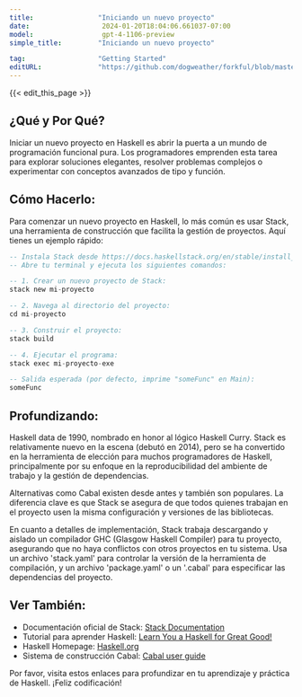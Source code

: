 ```yaml
---
title:                "Iniciando un nuevo proyecto"
date:                  2024-01-20T18:04:06.661037-07:00
model:                 gpt-4-1106-preview
simple_title:         "Iniciando un nuevo proyecto"

tag:                  "Getting Started"
editURL:              "https://github.com/dogweather/forkful/blob/master/content/es/haskell/starting-a-new-project.md"
---
```


{{< edit_this_page >}}

## ¿Qué y Por Qué?
Iniciar un nuevo proyecto en Haskell es abrir la puerta a un mundo de programación funcional pura. Los programadores emprenden esta tarea para explorar soluciones elegantes, resolver problemas complejos o experimentar con conceptos avanzados de tipo y función.

## Cómo Hacerlo:
Para comenzar un nuevo proyecto en Haskell, lo más común es usar Stack, una herramienta de construcción que facilita la gestión de proyectos. Aquí tienes un ejemplo rápido:

```Haskell
-- Instala Stack desde https://docs.haskellstack.org/en/stable/install_and_upgrade/
-- Abre tu terminal y ejecuta los siguientes comandos:

-- 1. Crear un nuevo proyecto de Stack:
stack new mi-proyecto

-- 2. Navega al directorio del proyecto:
cd mi-proyecto

-- 3. Construir el proyecto:
stack build

-- 4. Ejecutar el programa:
stack exec mi-proyecto-exe

-- Salida esperada (por defecto, imprime "someFunc" en Main):
someFunc
```

## Profundizando:
Haskell data de 1990, nombrado en honor al lógico Haskell Curry. Stack es relativamente nuevo en la escena (debutó en 2014), pero se ha convertido en la herramienta de elección para muchos programadores de Haskell, principalmente por su enfoque en la reproducibilidad del ambiente de trabajo y la gestión de dependencias.

Alternativas como Cabal existen desde antes y también son populares. La diferencia clave es que Stack se asegura de que todos quienes trabajan en el proyecto usen la misma configuración y versiones de las bibliotecas.

En cuanto a detalles de implementación, Stack trabaja descargando y aislado un compilador GHC (Glasgow Haskell Compiler) para tu proyecto, asegurando que no haya conflictos con otros proyectos en tu sistema. Usa un archivo 'stack.yaml' para controlar la versión de la herramienta de compilación, y un archivo 'package.yaml' o un '.cabal' para especificar las dependencias del proyecto.

## Ver También:
- Documentación oficial de Stack: [Stack Documentation](https://docs.haskellstack.org/en/stable/README/)
- Tutorial para aprender Haskell: [Learn You a Haskell for Great Good!](http://learnyouahaskell.com/)
- Haskell Homepage: [Haskell.org](https://www.haskell.org/)
- Sistema de construcción Cabal: [Cabal user guide](https://www.haskell.org/cabal/users-guide/)

Por favor, visita estos enlaces para profundizar en tu aprendizaje y práctica de Haskell. ¡Feliz codificación!
